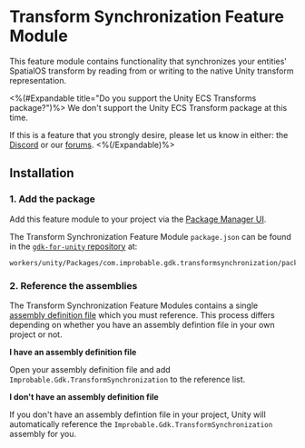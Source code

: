 # Transform Synchronization Feature Module

This feature module contains functionality that synchronizes your entities' SpatialOS transform by reading from or writing to the native Unity transform representation.

<%(#Expandable title="Do you support the Unity ECS Transforms package?")%>
We don't support the Unity ECS Transform package at this time.

If this is a feature that you strongly desire, please let us know in either: the [Discord](https://discord.gg/SCZTCYm) or our [forums](https://forums.improbable.io/latest?tags=unity-gdk).
<%(/Expandable)%>

## Installation

### 1. Add the package

Add this feature module to your project via the [Package Manager UI](https://docs.unity3d.com/Packages/com.unity.package-manager-ui@2.0/manual/index.html#specifying-a-local-package-location).

The Transform Synchronization Feature Module `package.json` can be found in the [`gdk-for-unity` repository](https://github.com/spatialos/gdk-for-unity) at:

```text
workers/unity/Packages/com.improbable.gdk.transformsynchronization/package.json
```

### 2. Reference the assemblies

The Transform Synchronization Feature Modules contains a single [assembly definition file](https://docs.unity3d.com/Manual/ScriptCompilationAssemblyDefinitionFiles.html) which you must reference. This process differs depending on whether you have an assembly defintion file in your own project or not.

**I have an assembly definition file**

Open your assembly definition file and add `Improbable.Gdk.TransformSynchronization` to the reference list.

**I don't have an assembly definition file**

If you don't have an assembly defintion file in your project, Unity will automatically reference the `Improbable.Gdk.TransformSynchronization` assembly for you.